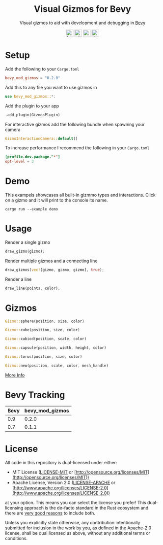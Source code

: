 <div align="center">

# Visual Gizmos for Bevy

Visual gizmos to aid with development and debugging in [Bevy](https://bevyengine.org/)

[<img alt="build status" src="https://img.shields.io/github/workflow/status/LiamGallagher737/bevy_mod_gizmos/CI/main?style=for-the-badge" height="24">](https://github.com/LiamGallagher737/bevy_mod_gizmos/actions)
[<img alt="github" src="https://img.shields.io/badge/github-bevy__mod__gizmos-8da0cb?style=for-the-badge&labelColor=555555&logo=github" height="24">](https://github.com/LiamGallagher737/bevy_mod_gizmos)
[<img alt="crates.io" src="https://img.shields.io/crates/v/bevy_mod_gizmos.svg?style=for-the-badge&color=fc8d62&logo=rust" height="24">](https://crates.io/crates/bevy_mod_gizmos)
[<img alt="docs.rs" src="https://img.shields.io/badge/docs.rs-bevy__mod__gizmos-66c2a5?style=for-the-badge&labelColor=555555&logo=docs.rs" height="24">](https://docs.rs/bevy_mod_gizmos)

</div>



# Setup

Add the following to your `Cargo.toml`
```toml
bevy_mod_gizmos = "0.2.0"
```

Add this to any file you want to use gizmos in
```rs
use bevy_mod_gizmos::*:
```

Add the plugin to your app
```rs
.add_plugin(GizmosPlugin)
```

For interactive gizmos add the following bundle when spawning your camera
```rs
GizmoInteractionCamera::default()
```

To increase performance I recommend the following in your `Cargo.toml`
```toml
[profile.dev.package."*"]
opt-level = 3
```



# Demo

This exampels showcases all built-in gizmmo types and interactions. Click on a gizmo and it will print to the console its name.

```
cargo run --example demo 
```



# Usage

Render a single gizmo
```rs
draw_gizmo(gizmo);
```

Render multiple gizmos and a connecting line
```rs
draw_gizmos(vec![gizmo, gizmo, gizmo], true);
```

Render a line
```rs
draw_line(points, color);
```



# Gizmos

```rs
Gizmo::sphere(position, size, color)
```
```rs
Gizmo::cube(position, size, color)
```
```rs
Gizmo::cubiod(position, scale, color)
```
```rs
Gizmo::capsule(position, width, height, color)
```
```rs
Gizmo::torus(position, size, color)
```
```rs
Gizmo::new(position, scale, color, mesh_handle)
```

[More Info](https://docs.rs/bevy_mod_gizmos/latest/bevy_mod_gizmos/gizmo/struct.Gizmo.html)



# Bevy Tracking

|Bevy|bevy_mod_gizmos|
|---|---|
|0.9|0.2.0|
|0.7|0.1.1|



# License

All code in this repository is dual-licensed under either:

* MIT License ([LICENSE-MIT](LICENSE-MIT) or [http://opensource.org/licenses/MIT](http://opensource.org/licenses/MIT))
* Apache License, Version 2.0 ([LICENSE-APACHE](LICENSE-APACHE) or [http://www.apache.org/licenses/LICENSE-2.0](http://www.apache.org/licenses/LICENSE-2.0))

at your option. This means you can select the license you prefer! This dual-licensing approach is the de-facto standard in the Rust ecosystem and there are [very good reasons](https://github.com/bevyengine/bevy/issues/2373) to include both.

Unless you explicitly state otherwise, any contribution intentionally submitted
for inclusion in the work by you, as defined in the Apache-2.0 license, shall be dual licensed as above, without any
additional terms or conditions.
